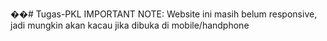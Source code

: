 ��#   T u g a s - P K L 
 
 IMPORTANT NOTE: Website ini masih belum responsive, jadi mungkin akan kacau jika dibuka di mobile/handphone
